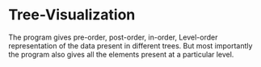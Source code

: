 # Tree-Visualization
The program gives  pre-order, post-order, in-order, Level-order representation of the data present in different trees. But most importantly the program also gives all the elements present at a particular level.
